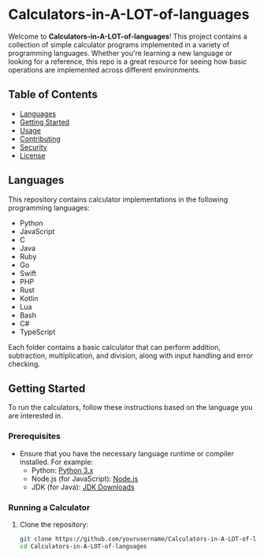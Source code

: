 # Calculators-in-A-LOT-of-languages

Welcome to **Calculators-in-A-LOT-of-languages**! This project contains a collection of simple calculator programs implemented in a variety of programming languages. Whether you're learning a new language or looking for a reference, this repo is a great resource for seeing how basic operations are implemented across different environments.

## Table of Contents

- [Languages](#languages)
- [Getting Started](#getting-started)
- [Usage](#usage)
- [Contributing](#contributing)
- [Security](#SECURITY.md)
- [License](#license)

## Languages

This repository contains calculator implementations in the following programming languages:

- Python
- JavaScript
- C
- Java
- Ruby
- Go
- Swift
- PHP
- Rust
- Kotlin
- Lua
- Bash
- C#
- TypeScript

Each folder contains a basic calculator that can perform addition, subtraction, multiplication, and division, along with input handling and error checking.

## Getting Started

To run the calculators, follow these instructions based on the language you are interested in.

### Prerequisites

- Ensure that you have the necessary language runtime or compiler installed. For example:
  - Python: [Python 3.x](https://www.python.org/downloads/)
  - Node.js (for JavaScript): [Node.js](https://nodejs.org/)
  - JDK (for Java): [JDK Downloads](https://www.oracle.com/java/technologies/javase-jdk11-downloads.html)

### Running a Calculator

1. Clone the repository:
   ```bash
   git clone https://github.com/yourusername/Calculators-in-A-LOT-of-languages.git
   cd Calculators-in-A-LOT-of-languages
